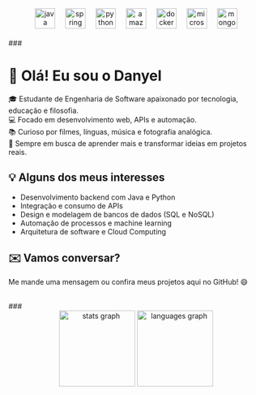 <div align="center">
  <img src="https://cdn.jsdelivr.net/gh/devicons/devicon/icons/java/java-original.svg" height="40" alt="java logo"  />
  <img width="12" />
  <img src="https://cdn.jsdelivr.net/gh/devicons/devicon/icons/spring/spring-original.svg" height="40" alt="spring logo"  />
  <img width="12" />
  <img src="https://cdn.jsdelivr.net/gh/devicons/devicon/icons/python/python-original.svg" height="40" alt="python logo"  />
  <img width="12" />
  <img src="https://cdn.jsdelivr.net/gh/devicons/devicon/icons/amazonwebservices/amazonwebservices-original-wordmark.svg" height="40" alt="amazonwebservices logo"  />
  <img width="12" />
  <img src="https://cdn.jsdelivr.net/gh/devicons/devicon/icons/docker/docker-plain-wordmark.svg" height="40" alt="docker logo"  />
  <img width="12" />
  <img src="https://cdn.jsdelivr.net/gh/devicons/devicon/icons/microsoftsqlserver/microsoftsqlserver-plain-wordmark.svg" height="40" alt="microsoftsqlserver logo"  />
  <img width="12" />
  <img src="https://cdn.jsdelivr.net/gh/devicons/devicon/icons/mongodb/mongodb-original.svg" height="40" alt="mongodb logo"  />
</div>
<br>
###

<p align="left">
  <h1>👋 Olá! Eu sou o Danyel</h1>
  🎓 Estudante de Engenharia de Software apaixonado por tecnologia, educação e filosofia.<br>
  💻 Focado em desenvolvimento web, APIs e automação.<br>
  📚 Curioso por filmes, línguas, música e fotografia analógica.<br>
  🚀 Sempre em busca de aprender mais e transformar ideias em projetos reais.
</p>

<h2>💡 Alguns dos meus interesses</h2>

<ul>
  <li>Desenvolvimento backend com Java e Python</li>
  <li>Integração e consumo de APIs</li>
  <li>Design e modelagem de bancos de dados (SQL e NoSQL)</li>
  <li>Automação de processos e machine learning</li>
  <li>Arquitetura de software e Cloud Computing</li>
</ul>

<h2>✉️ Vamos conversar?</h2>

<p>
  Me mande uma mensagem ou confira meus projetos aqui no GitHub! 😄
</p>

</div>
<br>
###

<div align="center">
  <img src="https://github-readme-stats.vercel.app/api?username=danyelbarboza&hide_title=false&hide_rank=false&show_icons=true&include_all_commits=true&count_private=true&disable_animations=false&theme=dracula&locale=en&hide_border=false&order=1" height="150" alt="stats graph"  />
  <img src="https://github-readme-stats.vercel.app/api/top-langs?username=danyelbarboza&locale=en&hide_title=false&layout=compact&card_width=320&langs_count=5&theme=dracula&hide_border=false&order=2" height="150" alt="languages graph"  />
</div>

###
